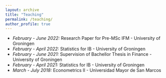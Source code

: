 ```yaml
---
layout: archive
title: "Teaching"
permalink: /teaching/
author_profile: true
---
```


* *February - June 2022:* Research Paper for Pre-MSc IFM - University of Groningen
* *February - April 2022:* Statistics for IB - University of Groningen
* *February - June 2021:* Supervision of Bachellor Thesis in Finance - University of Groningen
* *February - April 2021:* Statistics for IB - University of Groningen
* *March - July 2018:* Econometrics II - Universidad Mayor de San Marcos 
